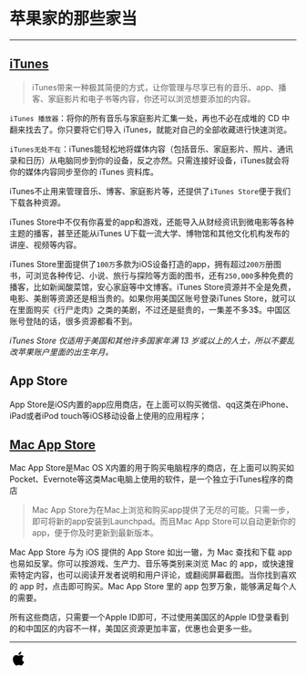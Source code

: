 # 苹果家的那些家当
---

## [iTunes](https://www.apple.com/cn/itunes/)

> iTunes带来一种极其简便的方式，让你管理与尽享已有的音乐、app、播客、家庭影片和电子书等内容，你还可以浏览想要添加的内容。

`iTunes 播放器`：将你的所有音乐与家庭影片汇集一处，再也不必在成堆的 CD 中翻来找去了。你只要将它们导入 iTunes，就能对自己的全部收藏进行快速浏览。

`iTunes无处不在`：iTunes能轻松地将媒体内容（包括音乐、家庭影片、照片、通讯录和日历）从电脑同步到你的设备，反之亦然。只需连接好设备，iTunes就会将你的媒体内容同步至你的 iTunes 资料库。

iTunes不止用来管理音乐、博客、家庭影片等，还提供了`iTunes Store`便于我们下载各种资源。

iTunes Store中不仅有你喜爱的app和游戏，还能导入从财经资讯到微电影等各种主题的播客，甚至还能从iTunes U下载一流大学、博物馆和其他文化机构发布的讲座、视频等内容。

iTunes Store里面提供了`100万`多款为iOS设备打造的app，拥有超过`200万`册图书，可浏览各种传记、小说、旅行与探险等方面的图书，还有`250,000`多种免费的播客，比如新闻酸菜馆，安心家庭等中文博客。iTunes Store资源并不全是免费，电影、美剧等资源还是相当贵的。如果你用美国区账号登录iTunes Store，就可以在里面购买《行尸走肉》之类的美剧，不过还是挺贵的，一集差不多3$。中国区账号登陆的话，很多资源都看不到。

_iTunes Store 仅适用于美国和其他许多国家年满 13 岁或以上的人士，所以不要乱改苹果账户里面的出生年月。_

## App Store

App Store是iOS内置的app应用商店，在上面可以购买微信、qq这类在iPhone、iPad或者iPod touch等iOS移动设备上使用的应用程序；

## [Mac App Store](https://www.apple.com/cn/osx/apps/app-store/)

Mac App Store是Mac OS X内置的用于购买电脑程序的商店，在上面可以购买如Pocket、Evernote等这类Mac电脑上使用的软件，是一个独立于iTunes程序的商店

> Mac App Store为在Mac上浏览和购买app提供了无尽的可能。只需一步，即可将新的app安装到Launchpad。而且Mac App Store可以自动更新你的app，便于你及时更新到最新版本。

Mac App Store 与为 iOS 提供的 App Store 如出一辙，为 Mac 查找和下载 app 也易如反掌。你可以按游戏、生产力、音乐等类别来浏览 Mac 的 app，或快速搜索特定内容，也可以阅读开发者说明和用户评论，或翻阅屏幕截图。当你找到喜欢的 app 时，点击即可购买。Mac App Store 里的 app 包罗万象，能够满足每个人的需要。

所有这些商店，只需要一个Apple ID即可，不过使用美国区的Apple ID登录看到的和中国区的内容不一样，美国区资源更加丰富，优惠也会更多一些。

---
[![](../resource/os-x.png)](http://github.com/xuelangZF/MacOSX/blob/gh-pages/os-x/os-x_summary.md)